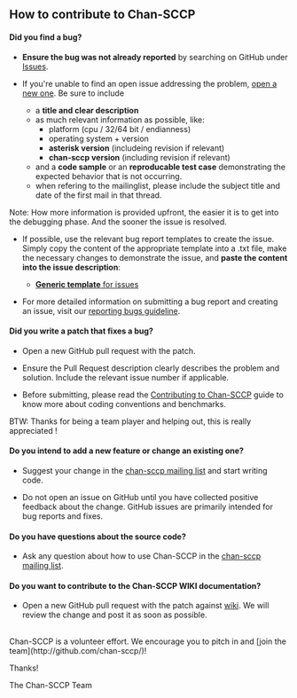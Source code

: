 ## How to contribute to Chan-SCCP

#### **Did you find a bug?**

* **Ensure the bug was not already reported** by searching on GitHub under [Issues](https://github.com/chan-sccp/chan-sccp/issues).

* If you're unable to find an open issue addressing the problem, [open a new one](https://github.com/chan-sccp/chan-sccp/issues/new). 
Be sure to include 
   * a **title and clear description**
   * as much relevant information as possible, like:
      * platform (cpu / 32/64 bit / endianness)
      * operating system + version
      * **asterisk version** (includeing revision if relevant)
      * **chan-sccp version** (including revision if relevant)
   * and a **code sample** or an **reproducable test case** demonstrating the expected behavior that is not occurring.
   * when refering to the mailinglist, please include the subject title and date of the first mail in that thread.
   
Note: How more information is provided upfront, the easier it is to get into the debugging phase. And the sooner the issue is resolved.

* If possible, use the relevant bug report templates to create the issue. Simply copy the content of the appropriate template into a .txt file, make the necessary changes to demonstrate the issue, and **paste the content into the issue description**:
  * [**Generic template** for issues](https://github.com/chan-sccp/chan-sccp/blob/master/.github/ISSUE_TEMPLATE)

* For more detailed information on submitting a bug report and creating an issue, visit our [reporting bugs guideline](https://github.com/chan-sccp/chan-sccp/wiki/Reporting%20Bugs).

#### **Did you write a patch that fixes a bug?**

* Open a new GitHub pull request with the patch.

* Ensure the Pull Request description clearly describes the problem and solution. Include the relevant issue number if applicable.

* Before submitting, please read the [Contributing to Chan-SCCP](https://github.com/chan-sccp/chan-sccp/wiki/Contributing) guide to know more about coding conventions and benchmarks.

BTW: Thanks for being a team player and helping out, this is really appreciated !

#### **Do you intend to add a new feature or change an existing one?**

* Suggest your change in the [chan-sccp mailing list](https://sourceforge.net/p/chan-sccp-b/mailman/chan-sccp-b-discussion/) and start writing code.

* Do not open an issue on GitHub until you have collected positive feedback about the change. GitHub issues are primarily intended for bug reports and fixes.

#### **Do you have questions about the source code?**

* Ask any question about how to use Chan-SCCP in the [chan-sccp mailing list](https://sourceforge.net/p/chan-sccp-b/mailman/chan-sccp-b-discussion/).

#### **Do you want to contribute to the Chan-SCCP WIKI documentation?**

* Open a new GitHub pull request with the patch against [wiki](https://github.com/chan-sccp/chan-sccp.wiki.git). We will review the change and post it as soon as possible.

</br>
Chan-SCCP is a volunteer effort. We encourage you to pitch in and [join the team](http://github.com/chan-sccp/)!

Thanks!

The Chan-SCCP Team
